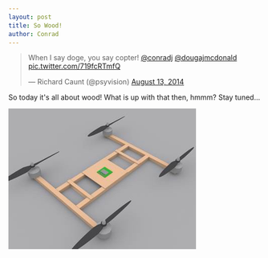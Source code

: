 ```yaml
---
layout: post
title: So Wood!
author: Conrad
---
```


<blockquote class="twitter-tweet" data-partner="tweetdeck"><p>When I say doge, you say copter! <a href="https://twitter.com/conradj">@conradj</a> <a href="https://twitter.com/dougajmcdonald">@dougajmcdonald</a> <a href="http://t.co/719fcRTmfQ">pic.twitter.com/719fcRTmfQ</a></p>&mdash; Richard Caunt (@psyvision) <a href="https://twitter.com/psyvision/statuses/499623887123271680">August 13, 2014</a></blockquote>
<script async src="//platform.twitter.com/widgets.js" charset="utf-8"></script>

So today it's all about wood! What is up with that then, hmmm? Stay tuned...

![Much CAd](../images/gallery/wood.jpg "much CAd")